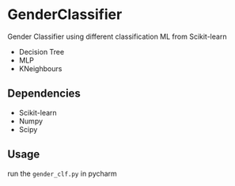 # GenderClassifier
Gender Classifier using different classification ML from Scikit-learn
* Decision Tree
* MLP
* KNeighbours

## Dependencies 
* Scikit-learn
* Numpy
* Scipy

## Usage
run the ```gender_clf.py``` in pycharm
